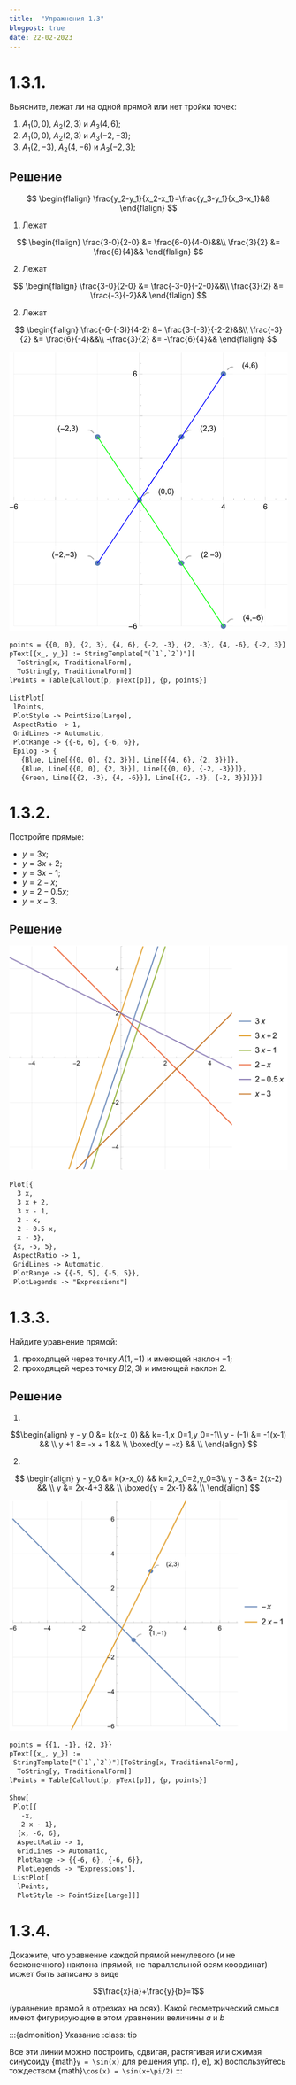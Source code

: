 ```yaml
---
title:  "Упражнения 1.3"
blogpost: true
date: 22-02-2023
---
```


# 1.3.1.

Выясните, лежат ли на одной 
прямой или нет тройки точек:
1. $A_1(0, 0)$, $A_2(2, 3)$ и $A_3(4, 6)$;
2. $A_1(0, 0)$, $A_2(2, 3)$ и $A_3(-2, -3)$;
3. $A_1(2, -3)$, $A_2(4, -6)$ и $A_3(-2, 3)$;

## Решение

$$
\begin{flalign}
\frac{y_2-y_1}{x_2-x_1}=\frac{y_3-y_1}{x_3-x_1}&&
\end{flalign}
$$

1. Лежат

$$
\begin{flalign}
\frac{3-0}{2-0} &= \frac{6-0}{4-0}&&\\
\frac{3}{2} &= \frac{6}{4}&&
\end{flalign}
$$

2. Лежат

$$
\begin{flalign}
\frac{3-0}{2-0} &= \frac{-3-0}{-2-0}&&\\
\frac{3}{2} &= \frac{-3}{-2}&&
\end{flalign}
$$

2. Лежат

$$
\begin{flalign}
\frac{-6-(-3)}{4-2} &= \frac{3-(-3)}{-2-2}&&\\
\frac{-3}{2} &= \frac{6}{-4}&&\\
-\frac{3}{2} &= -\frac{6}{4}&&
\end{flalign}
$$

![](/_static/vmzeld/graph_1.3.1.svg)

~~~ wl
points = {{0, 0}, {2, 3}, {4, 6}, {-2, -3}, {2, -3}, {4, -6}, {-2, 3}}
pText[{x_, y_}] := StringTemplate["(`1`,`2`)"][
  ToString[x, TraditionalForm],
  ToString[y, TraditionalForm]]
lPoints = Table[Callout[p, pText[p]], {p, points}]

ListPlot[
 lPoints,
 PlotStyle -> PointSize[Large],
 AspectRatio -> 1,
 GridLines -> Automatic,
 PlotRange -> {{-6, 6}, {-6, 6}},
 Epilog -> {
   {Blue, Line[{{0, 0}, {2, 3}}], Line[{{4, 6}, {2, 3}}]},
   {Blue, Line[{{0, 0}, {2, 3}}], Line[{{0, 0}, {-2, -3}}]},
   {Green, Line[{{2, -3}, {4, -6}}], Line[{{2, -3}, {-2, 3}}]}}]
~~~

# 1.3.2.
Постройте прямые:
* $y=3x$;
* $y=3x + 2$;
* $y=3x - 1$;
* $y=2-x$;
* $y=2-0.5x$;
* $y=x-3$.

## Решение

![](/_static/vmzeld/graph_1.3.2.svg)

~~~ wl
Plot[{
  3 x,
  3 x + 2,
  3 x - 1,
  2 - x,
  2 - 0.5 x,
  x - 3},
 {x, -5, 5},
 AspectRatio -> 1,
 GridLines -> Automatic,
 PlotRange -> {{-5, 5}, {-5, 5}},
 PlotLegends -> "Expressions"]
~~~

# 1.3.3.

Найдите уравнение прямой:
1. проходящей через точку $A(1, -1)$ и имеющей
наклон $-1$; 
2. проходящей через точку $B(2,3)$
и имеющей наклон 2.

## Решение
1. 

$$\begin{align}
y - y_0 &= k(x-x_0)  &&   k=-1,x_0=1,y_0=-1\\
y - (-1) &= -1(x-1)  &&   \\
y +1 &= -x + 1  &&   \\
\boxed{y = -x}  &&   \\
\end{align}
$$

2. 

$$
\begin{align}
y - y_0 &= k(x-x_0)  &&   k=2,x_0=2,y_0=3\\
y - 3 &= 2(x-2)  &&   \\
y &= 2x-4+3  &&   \\
\boxed{y = 2x-1}  &&   \\
\end{align}
$$

![](/_static/vmzeld/graph_1.3.3.svg)

~~~ wl
points = {{1, -1}, {2, 3}}
pText[{x_, y_}] := 
 StringTemplate["(`1`,`2`)"][ToString[x, TraditionalForm], 
  ToString[y, TraditionalForm]]
lPoints = Table[Callout[p, pText[p]], {p, points}]

Show[
 Plot[{
   -x,
   2 x - 1},
  {x, -6, 6},
  AspectRatio -> 1,
  GridLines -> Automatic,
  PlotRange -> {{-6, 6}, {-6, 6}},
  PlotLegends -> "Expressions"],
 ListPlot[
  lPoints,
  PlotStyle -> PointSize[Large]]]
~~~

# 1.3.4.

Докажите, что уравнение каждой
прямой ненулевого (и нe бесконечного) 
наклона (прямой, не параллельной осям координат)
может быть записано в виде 

$$\frac{x}{a}+\frac{y}{b}=1$$

(уравнение прямой в отрезках на осях).
Какой геометрический смысл имеют 
фигурирующие в этом уравнении величины $a$ и $b$

:::{admonition} Указание
:class: tip
   
   Все эти линии можно построить, сдвигая, растягивая или сжимая
   синусоиду {math}`y = \sin(x)` для решения упр. г), е), ж) воспользуйтесь тождеством {math}`\cos(x) = \sin(x+\pi/2)`
:::